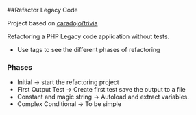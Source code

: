##Refactor Legacy Code

Project based on [caradojo/trivia](https://github.com/caradojo/trivia)

Refactoring a PHP Legacy code application without tests.

 - Use  tags to see the different phases of refactoring

### Phases
- Initial -> start the refactoring project
- First Output Test -> Create first test save the output to a file
- Constant and magic string -> Autoload and extract variables.
- Complex Conditional -> To be simple
